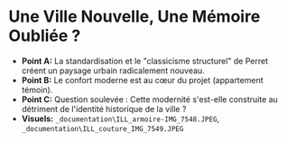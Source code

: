 # Une Ville Nouvelle, Une Mémoire Oubliée ?

* **Point A:** La standardisation et le "classicisme structurel" de Perret créent un paysage urbain radicalement nouveau.
* **Point B:** Le confort moderne est au cœur du projet (appartement témoin).
* **Point C:** Question soulevée : Cette modernité s'est-elle construite au détriment de l'identité historique de la ville ?
* **Visuels:** `_documentation\ILL_armoire-IMG_7548.JPEG`, `_documentation\ILL_couture_IMG_7549.JPEG`